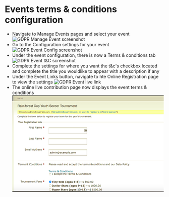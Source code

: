 # Events terms & conditions configuration

- Navigate to Manage Events pages and select your event
![GDPR Manage Event screenshot](/images/manageevents.png)
- Go to the Configuration settings for your event
![GDPR Event Config screenshot](/images/configevents.png)
- Under the event configuration, there is now a Terms & conditions tab
![GDPR Event t&C screenshot](/images/eventt&C.png)
- Complete the settings for where you want the t&c's checkbox located and complete the title you wouldlike to appear with a description if any 
- Under the Event Links button, navigate to hte Online Registration page to view the settings
![GDPR Event live link](/images/eventlivelink.png)
- The online live contribution page now displays the event terms & conditions
![GDPR Event Page screenshot](images/eventslivepage.png)